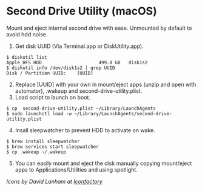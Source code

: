 # Second Drive Utility (macOS)

Mount and eject internal second drive with ease. Unmounted by default to avoid hdd noise.

1. Get disk UUID (Via Terminal.app or DiskUtility.app).
```console
$ diskutil list
Apple_HFS HDD                     499.8 GB   disk1s2
$ diskutil info /dev/disk1s2 | grep UUID
Disk / Partition UUID:    [UUID]
```
2. Replace [UUID] with your own in mount/eject apps (unzip and open with automator), .wakeup and second-drive-utility.plist.
3. Load script to launch on boot.
```console
$ cp  second-drive-utility.plist ~/Library/LaunchAgents
$ sudo launchctl load -w ~/Library/LaunchAgents/second-drive-utility.plist
```
4. Insall sleepwatcher to prevent HDD to activate on wake.
```console
$ brew install sleepwatcher
$ brew services start sleepwatcher
$ cp .wakeup ~/.wakeup
```
5. You can easily mount and eject the disk manually copying mount/eject apps to Applications/Utilities and using spotlight.


*Icons by David Lanham at [Iconfactory](https://iconfactory.com/freeware/preview/amra)*